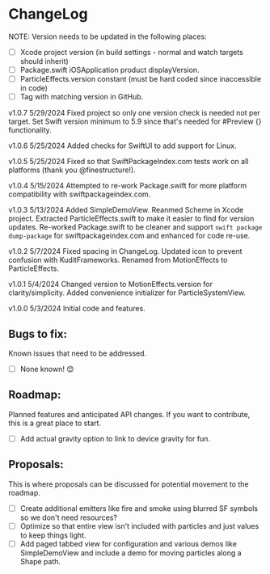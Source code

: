 # ChangeLog

NOTE: Version needs to be updated in the following places:
- [ ] Xcode project version (in build settings - normal and watch targets should inherit)
- [ ] Package.swift iOSApplication product displayVersion.
- [ ] ParticleEffects.version constant (must be hard coded since inaccessible in code)
- [ ] Tag with matching version in GitHub.

v1.0.7 5/29/2024 Fixed project so only one version check is needed not per target.  Set Swift version minimum to 5.9 since that's needed for #Preview {} functionality.

v1.0.6 5/25/2024 Added checks for SwiftUI to add support for Linux.

v1.0.5 5/25/2024 Fixed so that SwiftPackageIndex.com tests work on all platforms (thank you @finestructure!).

v1.0.4 5/15/2024 Attempted to re-work Package.swift for more platform compatibility with swiftpackageindex.com.

v1.0.3 5/13/2024 Added SimpleDemoView.  Reanmed Scheme in Xcode project.  Extracted ParticleEffects.swift to make it easier to find for version updates.  Re-worked Package.swift to be cleaner and support `swift package dump-package` for swiftpackageindex.com and enhanced for code re-use.

v1.0.2 5/7/2024  Fixed spacing in ChangeLog.  Updated icon to prevent confusion with KuditFrameworks.  Renamed from MotionEffects to ParticleEffects.

v1.0.1 5/4/2024 Changed version to MotionEffects.version for clarity/simplicity.  Added convenience initializer for ParticleSystemView.

v1.0.0 5/3/2024 Initial code and features.


## Bugs to fix:
Known issues that need to be addressed.

- [ ] None known! 😊 

## Roadmap:
Planned features and anticipated API changes.  If you want to contribute, this is a great place to start.

- [ ] Add actual gravity option to link to device gravity for fun.

## Proposals:
This is where proposals can be discussed for potential movement to the roadmap.

- [ ] Create additional emitters like fire and smoke using blurred SF symbols so we don't need resources?
- [ ] Optimize so that entire view isn't included with particles and just values to keep things light.
- [ ] Add paged tabbed view for configuration and various demos like SimpleDemoView and include a demo for moving particles along a Shape path.
